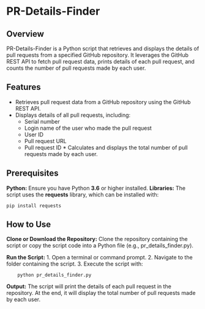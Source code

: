# PR-Details-Finder

## Overview
PR-Details-Finder is a Python script that retrieves and displays the details of pull requests from a specified GitHub repository. It leverages the GitHub REST API to fetch pull request data, prints details of each pull request, and counts the number of pull requests made by each user.

## Features
   * Retrieves pull request data from a GitHub repository using the GitHub REST API.
   * Displays details of all pull requests, including:
       * Serial number
       * Login name of the user who made the pull request
       * User ID
       * Pull request URL
       * Pull request ID
    * Calculates and displays the total number of pull requests made by each user.

## Prerequisites
   **Python:** Ensure you have Python **3.6** or higher installed.
   **Libraries:** The script uses the **requests** library, which can be installed with:

    pip install requests

## How to Use
**Clone or Download the Repository:** Clone the repository containing the script or copy the script code into a Python file (e.g., pr_details_finder.py).

   **Run the Script:**
            1. Open a terminal or command prompt.
             2. Navigate to the folder containing the script.
             3. Execute the script with:

        python pr_details_finder.py

   **Output:**
        The script will print the details of each pull request in the repository.
        At the end, it will display the total number of pull requests made by each user.




